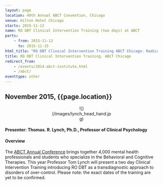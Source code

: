 ```yaml
---
layout: page
location: 49th Annual ABCT Convention, Chicago
venue: Hilton Hotel Chicago
starts: 2015-11-12
name: RO DBT Clinical Intervention Training (two days) at ABCT
parts:
    - from: 2015-11-12
      to: 2015-11-15
html_title: "RO DBT Clinical Intervention Training ABCT Chicago: Radically Open Dialectical Behavior Therapy (RO DBT) for disorders of overcontrol"
title: RO DBT Clinical Intervention Training, ABCT Chicago
redirect_from:
    - /events/2014-abct-institute.html
    - /abct/
eventtype: other
---
```


## November 2015, {{page.location}}

<center>
<div markdown="1" style="width:200px;">
![](/images/lynch_head_hand.jpg)
</div>
</center>

#### Presenter: Thomas. R. Lynch, Ph.D., Professor of Clinical Psychology


#### Overview

The [ABCT Annual Conference](http://www.abct.org/conv2015/) brings together 4,000 mental health professionals and students who specialize in the Behavioral and Cognitive Therapies. This year Professor Tom Lynch will present a two day Clinical Intervention Training introducing RO DBT as a transdiagnostic approach to disorders of over-control.
Please note: the exact dates of the training are yet to be confirmed. 
